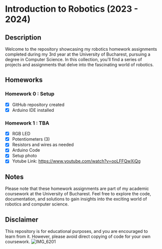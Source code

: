 # Introduction to Robotics (2023 - 2024)

## Description
Welcome to the repository showcasing my robotics homework assignments completed during my 3rd year at the University of Bucharest, pursuing a degree in Computer Science. In this collection, you'll find a series of projects and assignments that delve into the fascinating world of robotics.

## Homeworks
  
### Homework 0 : Setup
- [X] GitHub repository created
- [X] Arduino IDE installed

### Homework 1 : TBA
- [X] RGB LED
- [X] Potentiometers (3)
- [X] Resistors and wires as needed
- [X] Arduino Code
- [X] Setup photo
- [X] Yotube Link: https://www.youtube.com/watch?v=ooLFFQwXiQg

## Notes
Please note that these homework assignments are part of my academic coursework at the University of Bucharest. Feel free to explore the code, documentation, and solutions to gain insights into the exciting world of robotics and computer science.

## Disclaimer
This repository is for educational purposes, and you are encouraged to learn from it. However, please avoid direct copying of code for your own coursework.
![IMG_6201](https://github.com/leviaici/IntroductionToRobotics/assets/92024800/e8a8f16e-010e-4452-af58-50e8575bf3a6)
